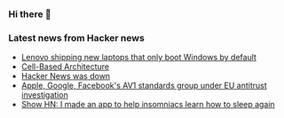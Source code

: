 ### Hi there 👋

<!--
**arashid-sh/arashid-sh** is a ✨ _special_ ✨ repository because its `README.md` (this file) appears on your GitHub profile.

Here are some ideas to get you started:

- 🔭 I’m currently working on ...
- 🌱 I’m currently learning ...
- 👯 I’m looking to collaborate on ...
- 🤔 I’m looking for help with ...
- 💬 Ask me about ...
- 📫 How to reach me: ...
- 😄 Pronouns: ...
- ⚡ Fun fact: ...
-->

### Latest news from Hacker news
<!-- BLOG-POST-LIST:START -->
- [Lenovo shipping new laptops that only boot Windows by default](https://mjg59.dreamwidth.org/59931.html)
- [Cell-Based Architecture](https://github.com/wso2/reference-architecture/blob/master/reference-architecture-cell-based.md)
- [Hacker News was down](https://hackernews.onlineornot.com)
- [Apple, Google, Facebook&#39;s AV1 standards group under EU antitrust investigation](https://www.reuters.com/technology/exclusive-eu-antitrust-regulators-probing-tech-group-aoms-video-licensing-policy-2022-07-07/)
- [Show HN: I made an app to help insomniacs learn how to sleep again](https://slumber.one)
<!-- BLOG-POST-LIST:END -->
